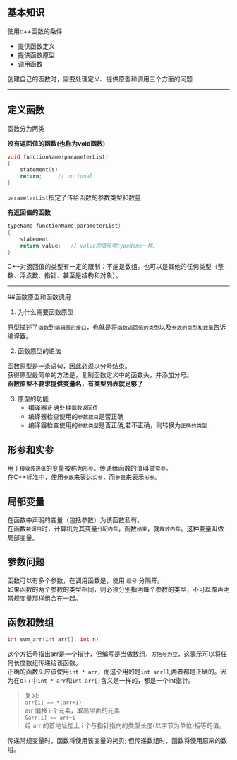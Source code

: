 ## 基本知识
使用c++函数的条件
* 提供函数定义
* 提供函数原型
* 调用函数

创建自己的函数时，需要处理定义、提供原型和调用三个方面的问题

---
## 定义函数
函数分为两类

**没有返回值的函数(也称为void函数)**

```c++
void functionName(parameterList)
{
    statement(s)
    return;     // optional
}
```
`parameterList`指定了传给函数的参数类型和数量

**有返回值的函数**
```c++
typeName functionName(parameterList)
{
    statement
    return value;   // value的值吆喝typeName一样。
}
```
C++对返回值的类型有一定的限制：不能是数组。也可以是其他的任何类型（整数、浮点数、指针、甚至是结构和对象）。

---
##函数原型和函数调用

1. 为什么需要函数原型

原型描述了`函数`到`编辑器的接口`，也就是将`函数返回值的类型`以及`参数的类型和数量`告诉编译器。

2. 函数原型的语法

函数原型是一条语句，因此必须以分号结束。  
获得原型最简单的方法是，复制函数定义中的函数头，并添加分号。   
**函数原型不要求提供变量名，有类型列表就足够了**

3. 原型的功能
    * 编译器正确处理`函数返回值`
    * 编译器检查使用的`参数数目`是否正确
    * 编译器检查使用的`参数类型`是否正确,若不正确，则转换为`正确的类型`

## 形参和实参

用于`接收传递值`的变量被称为`形参`。传递给函数的值叫做`实参`。    
在C++标准中，使用`参数`来表达`实参`，而`参量`来表示`形参`。

## 局部变量

在函数中声明的变量（包括参数）为该函数私有。   
在函数`被调用`时，计算机为其变量`分配内存`，函数`结束`，就`释放内存`。这种变量叫做局部变量。

## 参数问题

函数可以有多个参数，在调用函数是，使用 `逗号` 分隔开。  
如果函数的两个参数的类型相同，则必须分别指明每个参数的类型，不可以像声明常规变量那样组合在一起。

## 函数和数组

```c++
int sum_arr(int arr[], int n)
```
这个方括号指出arr是一个指针，但编写是当做数组，`方括号为空`，这表示可以将任何长度数组传递给该函数。   
正确的函数头应该使用`int * arr`，而这个用的是`int arr[]`,两者都是正确的。因为在c++中`int * arr`和`int arr[]`含义是一样的，都是一个int指针。

>复习:  
> `arr[i] == *(arr+1)`  
> arr 偏移 i 个元素，取出里面的元素  
> `&arr[i] == arr+i`  
> 给 arr 的首地址加上 i 个与指针指向的类型长度(以字节为单位)相等的值。

传递常规变量时，函数将使用该变量的拷贝; 但传递数组时，函数将使用原来的数组。